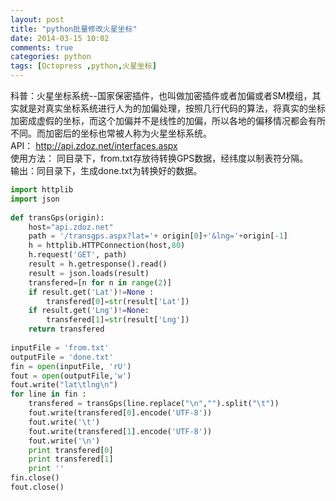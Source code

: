 ```yaml
---
layout: post
title: "python批量修改火星坐标"
date: 2014-03-15 10:02
comments: true
categories: python
tags: [Octopress ,python,火星坐标]
---
```

科普：火星坐标系统--国家保密插件，也叫做加密插件或者加偏或者SM模组，其实就是对真实坐标系统进行人为的加偏处理，按照几行代码的算法，将真实的坐标加密成虚假的坐标，而这个加偏并不是线性的加偏，所以各地的偏移情况都会有所不同。而加密后的坐标也常被人称为火星坐标系统。<br>
API：  http://api.zdoz.net/interfaces.aspx<br>
使用方法： 同目录下，from.txt存放待转换GPS数据，经纬度以制表符分隔。<br>
输出：同目录下，生成done.txt为转换好的数据。<br>

```python
import httplib
import json
 
def transGps(origin):
    host="api.zdoz.net"
    path = '/transgps.aspx?lat='+ origin[0]+'&lng='+origin[-1]
    h = httplib.HTTPConnection(host,80)
    h.request('GET', path)
    result = h.getresponse().read()
    result = json.loads(result)
    transfered=[n for n in range(2)]
    if result.get('Lat')!=None :
        transfered[0]=str(result['Lat'])
    if result.get('Lng')!=None:
        transfered[1]=str(result['Lng'])
    return transfered
 
inputFile = 'from.txt'
outputFile = 'done.txt'
fin = open(inputFile, 'rU')
fout = open(outputFile,'w')
fout.write("lat\tlng\n")
for line in fin :
    transfered = transGps(line.replace("\n","").split("\t"))
    fout.write(transfered[0].encode('UTF-8'))
    fout.write('\t')
    fout.write(transfered[1].encode('UTF-8'))
    fout.write('\n')
    print transfered[0]
    print transfered[1]
    print ''
fin.close()
fout.close()
```
